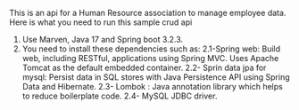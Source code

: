 This is an api for a Human Resource association to manage employee data.
Here is what you need to run this sample crud api
1) Use Marven, Java 17 and Spring boot 3.2.3.
2) You need to install these dependencies such as:
   2.1-Spring web: Build web, including RESTful, applications using Spring MVC. Uses Apache Tomcat as the default embedded container.
   2.2- Sprin data jpa for mysql: Persist data in SQL stores with Java Persistence API using Spring Data and Hibernate.
   2.3- Lombok : Java annotation library which helps to reduce boilerplate code.
   2.4- MySQL JDBC driver.
